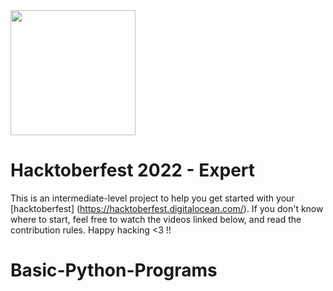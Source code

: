 <img align="center" height="200" src="https://res.cloudinary.com/practicaldev/image/fetch/s--ds97LCK---/c_imagga_scale,f_auto,fl_progressive,h_420,q_auto,w_1000/https://dev-to-uploads.s3.amazonaws.com/uploads/articles/ymlmr15l83rrjq8natft.jpg"/>

# Hacktoberfest 2022 - Expert

This is an intermediate-level project to help you get started with your
[hacktoberfest] (https://hacktoberfest.digitalocean.com/). If you don't
know where to start, feel free to watch the videos linked below, and
read the contribution rules. Happy hacking <3 !!


# Basic-Python-Programs

